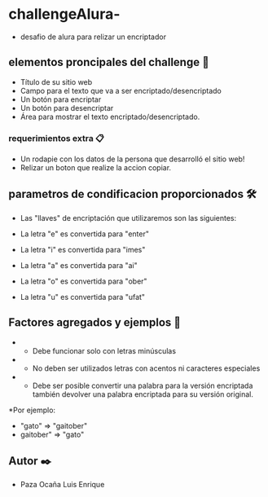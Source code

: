 # challengeAlura-
* desafio de alura para relizar un encriptador

## elementos proncipales del challenge 🚀
* Título de su sitio web 
* Campo para el texto que va a ser encriptado/desencriptado
* Un botón para encriptar
* Un botón para desencriptar
* Área para mostrar el texto encriptado/desencriptado.

### requerimientos extra 📋
* Un rodapie con los datos de la persona que desarrolló el sitio web!
* Relizar un boton que realize la accion copiar.

## parametros de condificacion proporcionados 🛠️
* Las "llaves" de encriptación que utilizaremos son las siguientes:

* La letra "e" es convertida para "enter"
* La letra "i" es convertida para "imes"
* La letra "a" es convertida para "ai"
* La letra "o" es convertida para "ober"
* La letra "u" es convertida para "ufat"

## Factores agregados y ejemplos 📌
* - Debe funcionar solo con letras minúsculas
* - No deben ser utilizados letras con acentos ni caracteres especiales
* - Debe ser posible convertir una palabra para la versión encriptada también devolver una palabra encriptada para su versión original.

*Por ejemplo:
* "gato" => "gaitober"
* gaitober" => "gato"

## Autor ✒️
* Paza Ocaña Luis Enrique 
